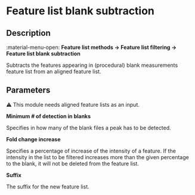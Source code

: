 # **Feature list blank subtraction**

## **Description**

:material-menu-open: **Feature list methods → Feature list filtering → Feature list blank subtraction**

Subtracts the features appearing in (procedural) blank measurements feature list from an aligned feature list.

## **Parameters**

:warning: This module needs aligned feature lists as an input.

**Minimum # of detection in blanks**

Specifies in how many of the blank files a peak has to be detected.

**Fold change increase**

Specifies a percentage of increase of the intensity of a feature. If the intensity in the list to be filtered increases more than the given percentage to the blank, it will not be deleted from the feature list.

**Suffix**

The suffix for the new feature list.
